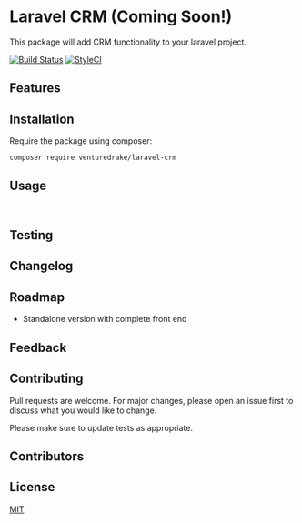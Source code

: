 # Laravel CRM (Coming Soon!)

This package will add CRM functionality to your laravel project.

[![Build Status](https://travis-ci.org/venturedrake/laravel-crm.svg?branch=master)](https://travis-ci.org/venturedrake/laravel-crm)
[![StyleCI](https://github.styleci.io/repos/291847143/shield?branch=master)](https://github.styleci.io/repos/291847143?branch=master)

## Features

## Installation

Require the package using composer:

```bash
composer require venturedrake/laravel-crm
```

## Usage

```php
 
```

## Testing

## Changelog

## Roadmap

 - Standalone version with complete front end

## Feedback

## Contributing

Pull requests are welcome. For major changes, please open an issue first to discuss what you would like to change.

Please make sure to update tests as appropriate.

## Contributors

## License

[MIT](./LICENSE.md)
